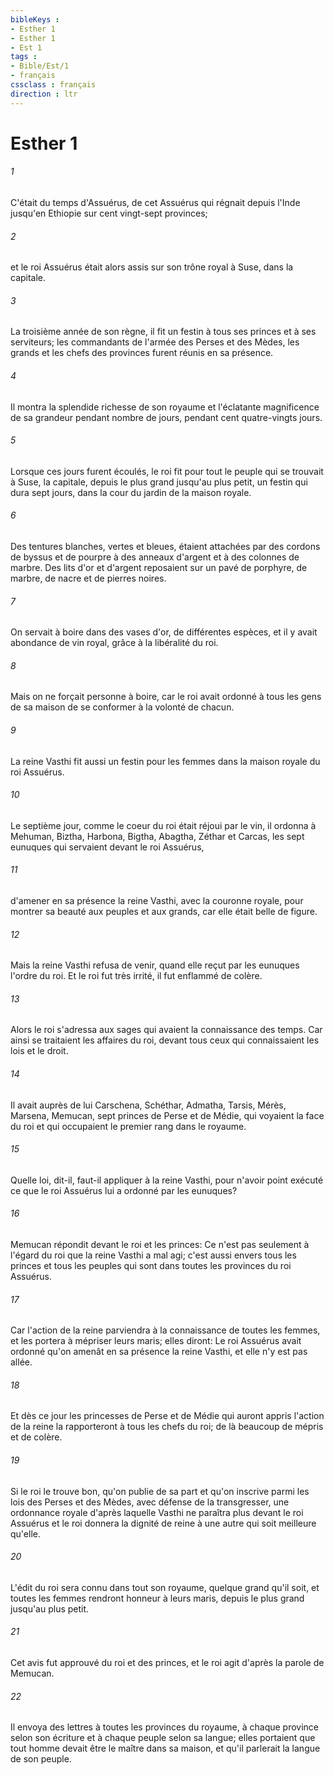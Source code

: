 ```yaml
---
bibleKeys : 
- Esther 1
- Esther 1
- Est 1
tags : 
- Bible/Est/1
- français
cssclass : français
direction : ltr
---
```


# Esther 1

###### 1
C'était du temps d'Assuérus, de cet Assuérus qui régnait depuis l'Inde jusqu'en Ethiopie sur cent vingt-sept provinces;
###### 2
et le roi Assuérus était alors assis sur son trône royal à Suse, dans la capitale.
###### 3
La troisième année de son règne, il fit un festin à tous ses princes et à ses serviteurs; les commandants de l'armée des Perses et des Mèdes, les grands et les chefs des provinces furent réunis en sa présence.
###### 4
Il montra la splendide richesse de son royaume et l'éclatante magnificence de sa grandeur pendant nombre de jours, pendant cent quatre-vingts jours.
###### 5
Lorsque ces jours furent écoulés, le roi fit pour tout le peuple qui se trouvait à Suse, la capitale, depuis le plus grand jusqu'au plus petit, un festin qui dura sept jours, dans la cour du jardin de la maison royale.
###### 6
Des tentures blanches, vertes et bleues, étaient attachées par des cordons de byssus et de pourpre à des anneaux d'argent et à des colonnes de marbre. Des lits d'or et d'argent reposaient sur un pavé de porphyre, de marbre, de nacre et de pierres noires.
###### 7
On servait à boire dans des vases d'or, de différentes espèces, et il y avait abondance de vin royal, grâce à la libéralité du roi.
###### 8
Mais on ne forçait personne à boire, car le roi avait ordonné à tous les gens de sa maison de se conformer à la volonté de chacun.
###### 9
La reine Vasthi fit aussi un festin pour les femmes dans la maison royale du roi Assuérus.
###### 10
Le septième jour, comme le coeur du roi était réjoui par le vin, il ordonna à Mehuman, Biztha, Harbona, Bigtha, Abagtha, Zéthar et Carcas, les sept eunuques qui servaient devant le roi Assuérus,
###### 11
d'amener en sa présence la reine Vasthi, avec la couronne royale, pour montrer sa beauté aux peuples et aux grands, car elle était belle de figure.
###### 12
Mais la reine Vasthi refusa de venir, quand elle reçut par les eunuques l'ordre du roi. Et le roi fut très irrité, il fut enflammé de colère.
###### 13
Alors le roi s'adressa aux sages qui avaient la connaissance des temps. Car ainsi se traitaient les affaires du roi, devant tous ceux qui connaissaient les lois et le droit.
###### 14
Il avait auprès de lui Carschena, Schéthar, Admatha, Tarsis, Mérès, Marsena, Memucan, sept princes de Perse et de Médie, qui voyaient la face du roi et qui occupaient le premier rang dans le royaume.
###### 15
Quelle loi, dit-il, faut-il appliquer à la reine Vasthi, pour n'avoir point exécuté ce que le roi Assuérus lui a ordonné par les eunuques?
###### 16
Memucan répondit devant le roi et les princes: Ce n'est pas seulement à l'égard du roi que la reine Vasthi a mal agi; c'est aussi envers tous les princes et tous les peuples qui sont dans toutes les provinces du roi Assuérus.
###### 17
Car l'action de la reine parviendra à la connaissance de toutes les femmes, et les portera à mépriser leurs maris; elles diront: Le roi Assuérus avait ordonné qu'on amenât en sa présence la reine Vasthi, et elle n'y est pas allée.
###### 18
Et dès ce jour les princesses de Perse et de Médie qui auront appris l'action de la reine la rapporteront à tous les chefs du roi; de là beaucoup de mépris et de colère.
###### 19
Si le roi le trouve bon, qu'on publie de sa part et qu'on inscrive parmi les lois des Perses et des Mèdes, avec défense de la transgresser, une ordonnance royale d'après laquelle Vasthi ne paraîtra plus devant le roi Assuérus et le roi donnera la dignité de reine à une autre qui soit meilleure qu'elle.
###### 20
L'édit du roi sera connu dans tout son royaume, quelque grand qu'il soit, et toutes les femmes rendront honneur à leurs maris, depuis le plus grand jusqu'au plus petit.
###### 21
Cet avis fut approuvé du roi et des princes, et le roi agit d'après la parole de Memucan.
###### 22
Il envoya des lettres à toutes les provinces du royaume, à chaque province selon son écriture et à chaque peuple selon sa langue; elles portaient que tout homme devait être le maître dans sa maison, et qu'il parlerait la langue de son peuple.
